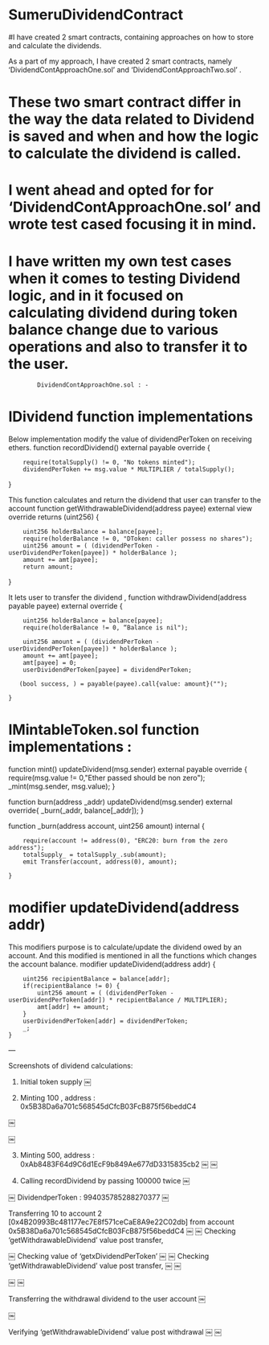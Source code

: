 # SumeruDividendContract

#I have created 2 smart contracts, containing approaches on how to store and calculate the dividends.

As a part of my approach, I have created 2 smart contracts, namely ‘DividendContApproachOne.sol’ and ‘DividendContApproachTwo.sol’ . 

# These two smart contract differ in the way the data related to Dividend is saved and when and how the logic to calculate the dividend is called.

# I went ahead and opted for for ‘DividendContApproachOne.sol’ and wrote test cased focusing it in mind.

# I have written my own test cases when it comes to testing Dividend logic, and in it focused on calculating dividend during token balance change due to various operations and also to transfer it to the user.
 
			DividendContApproachOne.sol : -					
# IDividend function implementations

Below implementation modify the value of dividendPerToken on receiving ethers.
  function recordDividend() external payable override {

        require(totalSupply() != 0, "No tokens minted");
        dividendPerToken += msg.value * MULTIPLIER / totalSupply();

  }

This function calculates and return the dividend that user can transfer to the account
  function getWithdrawableDividend(address payee) external  view override returns (uint256) {
   
        uint256 holderBalance = balance[payee];
        require(holderBalance != 0, "DToken: caller possess no shares");
        uint256 amount = ( (dividendPerToken - userDividendPerToken[payee]) * holderBalance );
        amount += amt[payee];
        return amount;
  }

It lets user to transfer the dividend ,
function withdrawDividend(address payable payee) external override {
        
        uint256 holderBalance = balance[payee];
        require(holderBalance != 0, “Balance is nil");

        uint256 amount = ( (dividendPerToken - userDividendPerToken[payee]) * holderBalance );
        amount += amt[payee];
        amt[payee] = 0;
        userDividendPerToken[payee] = dividendPerToken;

       (bool success, ) = payable(payee).call{value: amount}("");        

    }

# IMintableToken.sol function implementations :

 function mint() updateDividend(msg.sender) external payable override {
        require(msg.value != 0,"Ether passed should be non zero");
        _mint(msg.sender, msg.value);
  }


function burn(address _addr) updateDividend(msg.sender) external override{
        _burn(_addr, balance[_addr]);
    }

function _burn(address account, uint256 amount) internal {
       
        require(account != address(0), "ERC20: burn from the zero address");
        totalSupply_ = totalSupply_.sub(amount);
        emit Transfer(account, address(0), amount);

    }

# modifier updateDividend(address addr)

This modifiers purpose is to calculate/update the dividend owed by an account. And this modified is mentioned in all the functions which changes the account balance.
   modifier updateDividend(address addr) {

        uint256 recipientBalance = balance[addr];
        if(recipientBalance != 0) {
            uint256 amount = ( (dividendPerToken - userDividendPerToken[addr]) * recipientBalance / MULTIPLIER);
            amt[addr] += amount;
        }
        userDividendPerToken[addr] = dividendPerToken;
        _;
    }

—

Screenshots of dividend calculations:

1. Initial token supply
￼

2. Minting 100 , address : 0x5B38Da6a701c568545dCfcB03FcB875f56beddC4

￼

￼


3. Minting 500, address : 0xAb8483F64d9C6d1EcF9b849Ae677dD3315835cb2
￼
￼

4. Calling recordDividend by passing 100000 twice
￼


￼
DividendperToken : 994035785288270377
￼

Transferring 10 to account 2 [0x4B20993Bc481177ec7E8f571ceCaE8A9e22C02db]  from account 0x5B38Da6a701c568545dCfcB03FcB875f56beddC4
￼
￼
Checking ‘getWithdrawableDividend’ value post transfer,



￼
Checking value of ‘getxDividendPerToken’
￼
￼
Checking ‘getWithdrawableDividend’ value post transfer,
￼
￼

￼
￼

Transferring the withdrawal dividend to the user account
￼

￼

Verifying  ‘getWithdrawableDividend’ value post withdrawal
￼
￼   
